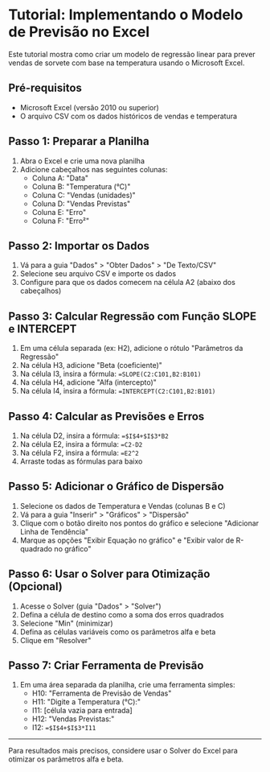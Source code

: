 # Tutorial: Implementando o Modelo de Previsão no Excel

Este tutorial mostra como criar um modelo de regressão linear para prever vendas de sorvete com base na temperatura usando o Microsoft Excel.

## Pré-requisitos

- Microsoft Excel (versão 2010 ou superior)
- O arquivo CSV com os dados históricos de vendas e temperatura

## Passo 1: Preparar a Planilha

1. Abra o Excel e crie uma nova planilha
2. Adicione cabeçalhos nas seguintes colunas:
   - Coluna A: "Data"
   - Coluna B: "Temperatura (°C)"
   - Coluna C: "Vendas (unidades)"
   - Coluna D: "Vendas Previstas"
   - Coluna E: "Erro"
   - Coluna F: "Erro²"

## Passo 2: Importar os Dados

1. Vá para a guia "Dados" > "Obter Dados" > "De Texto/CSV"
2. Selecione seu arquivo CSV e importe os dados
3. Configure para que os dados comecem na célula A2 (abaixo dos cabeçalhos)

## Passo 3: Calcular Regressão com Função SLOPE e INTERCEPT

1. Em uma célula separada (ex: H2), adicione o rótulo "Parâmetros da Regressão"
2. Na célula H3, adicione "Beta (coeficiente)"
3. Na célula I3, insira a fórmula: `=SLOPE(C2:C101,B2:B101)`
4. Na célula H4, adicione "Alfa (intercepto)"
5. Na célula I4, insira a fórmula: `=INTERCEPT(C2:C101,B2:B101)`

## Passo 4: Calcular as Previsões e Erros

1. Na célula D2, insira a fórmula: `=$I$4+$I$3*B2`
2. Na célula E2, insira a fórmula: `=C2-D2`
3. Na célula F2, insira a fórmula: `=E2^2`
4. Arraste todas as fórmulas para baixo

## Passo 5: Adicionar o Gráfico de Dispersão

1. Selecione os dados de Temperatura e Vendas (colunas B e C)
2. Vá para a guia "Inserir" > "Gráficos" > "Dispersão"
3. Clique com o botão direito nos pontos do gráfico e selecione "Adicionar Linha de Tendência"
4. Marque as opções "Exibir Equação no gráfico" e "Exibir valor de R-quadrado no gráfico"

## Passo 6: Usar o Solver para Otimização (Opcional)

1. Acesse o Solver (guia "Dados" > "Solver")
2. Defina a célula de destino como a soma dos erros quadrados
3. Selecione "Min" (minimizar)
4. Defina as células variáveis como os parâmetros alfa e beta
5. Clique em "Resolver"

## Passo 7: Criar Ferramenta de Previsão

1. Em uma área separada da planilha, crie uma ferramenta simples:
   - H10: "Ferramenta de Previsão de Vendas"
   - H11: "Digite a Temperatura (°C):"
   - I11: [célula vazia para entrada]
   - H12: "Vendas Previstas:"
   - I12: `=$I$4+$I$3*I11`

---

Para resultados mais precisos, considere usar o Solver do Excel para otimizar os parâmetros alfa e beta.
